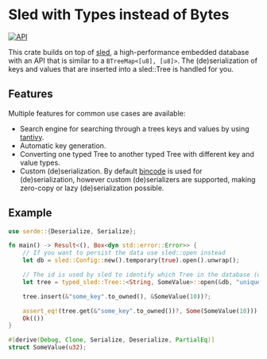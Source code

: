 # Sled with Types instead of Bytes

[![API](https://docs.rs/typed-sled/badge.svg)](https://docs.rs/typed-sled)

This crate builds on top of [sled], a high-performance embedded database with
an API that is similar to a `BTreeMap<[u8], [u8]>`. The (de)serialization of
keys and values that are inserted into a sled::Tree is handled for you.

## Features

Multiple features for common use cases are available:

- Search engine for searching through a trees keys and values by using [tantivy].
- Automatic key generation.
- Converting one typed Tree to another typed Tree with different key and value types.
- Custom (de)serialization. By default [bincode] is used for (de)serialization, however custom (de)serializers are supported, making zero-copy or lazy (de)serialization possible.

## Example

```rust
use serde::{Deserialize, Serialize};

fn main() -> Result<(), Box<dyn std::error::Error>> {
    // If you want to persist the data use sled::open instead
    let db = sled::Config::new().temporary(true).open().unwrap();

    // The id is used by sled to identify which Tree in the database (db) to open.
    let tree = typed_sled::Tree::<String, SomeValue>::open(&db, "unique_id");

    tree.insert(&"some_key".to_owned(), &SomeValue(10))?;

    assert_eq!(tree.get(&"some_key".to_owned())?, Some(SomeValue(10)));
    Ok(())
}

#[derive(Debug, Clone, Serialize, Deserialize, PartialEq)]
struct SomeValue(u32);
```

[sled]: https://github.com/spacejam/sled
[bincode]: https://github.com/bincode-org/bincode
[tantivy]: https://github.com/quickwit-inc/tantivy
